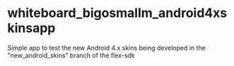 whiteboard_bigosmallm_android4xskinsapp
=======================================

Simple app to test the new Android 4.x skins being developed in the "new_android_skins" branch of the flex-sdk
